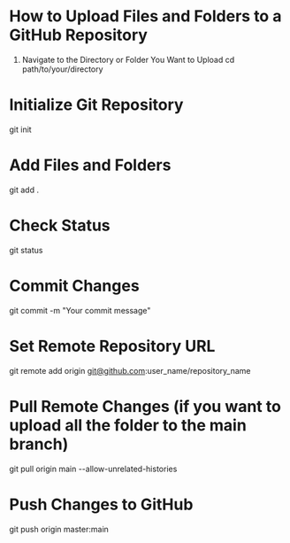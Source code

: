 # How to Upload Files and Folders to a GitHub Repository

1. Navigate to the Directory or Folder You Want to Upload
cd path/to/your/directory

# Initialize Git Repository
git init

# Add Files and Folders
git add .

# Check Status
git status

# Commit Changes
git commit -m "Your commit message"

# Set Remote Repository URL
git remote add origin git@github.com:user_name/repository_name

# Pull Remote Changes (if you want to upload all the folder to the main branch)
git pull origin main --allow-unrelated-histories

# Push Changes to GitHub
git push origin master:main
